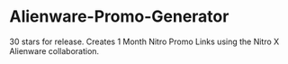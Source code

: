 # Alienware-Promo-Generator

30 stars for release.
Creates 1 Month Nitro Promo Links using the Nitro X Alienware collaboration.

